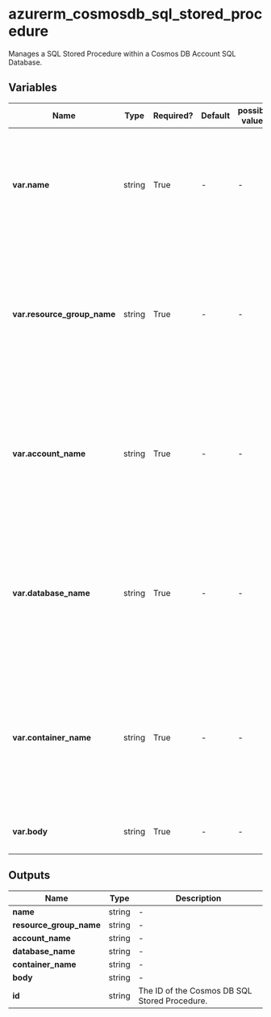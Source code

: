 # azurerm_cosmosdb_sql_stored_procedure

Manages a SQL Stored Procedure within a Cosmos DB Account SQL Database.

## Variables

| Name | Type | Required? | Default  | possible values | Description |
| ---- | ---- | --------- | -------- | ----------- | ----------- |
| **var.name** | string | True | -  |  -  | Specifies the name of the Cosmos DB SQL Stored Procedure. Changing this forces a new resource to be created. | 
| **var.resource_group_name** | string | True | -  |  -  | The name of the resource group in which the Cosmos DB SQL Database is created. Changing this forces a new resource to be created. | 
| **var.account_name** | string | True | -  |  -  | The name of the Cosmos DB Account to create the stored procedure within. Changing this forces a new resource to be created. | 
| **var.database_name** | string | True | -  |  -  | The name of the Cosmos DB SQL Database to create the stored procedure within. Changing this forces a new resource to be created. | 
| **var.container_name** | string | True | -  |  -  | The name of the Cosmos DB SQL Container to create the stored procedure within. Changing this forces a new resource to be created. | 
| **var.body** | string | True | -  |  -  | The body of the stored procedure. | 



## Outputs

| Name | Type | Description |
| ---- | ---- | --------- | 
| **name** | string  | - | 
| **resource_group_name** | string  | - | 
| **account_name** | string  | - | 
| **database_name** | string  | - | 
| **container_name** | string  | - | 
| **body** | string  | - | 
| **id** | string  | The ID of the Cosmos DB SQL Stored Procedure. | 